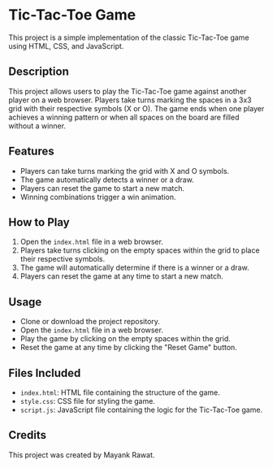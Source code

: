 # Tic-Tac-Toe Game

This project is a simple implementation of the classic Tic-Tac-Toe game using HTML, CSS, and JavaScript.

## Description

This project allows users to play the Tic-Tac-Toe game against another player on a web browser. Players take turns marking the spaces in a 3x3 grid with their respective symbols (X or O). The game ends when one player achieves a winning pattern or when all spaces on the board are filled without a winner.

## Features

- Players can take turns marking the grid with X and O symbols.
- The game automatically detects a winner or a draw.
- Players can reset the game to start a new match.
- Winning combinations trigger a win animation.

## How to Play

1. Open the `index.html` file in a web browser.
2. Players take turns clicking on the empty spaces within the grid to place their respective symbols.
3. The game will automatically determine if there is a winner or a draw.
4. Players can reset the game at any time to start a new match.

## Usage

- Clone or download the project repository.
- Open the `index.html` file in a web browser.
- Play the game by clicking on the empty spaces within the grid.
- Reset the game at any time by clicking the "Reset Game" button.

## Files Included

- `index.html`: HTML file containing the structure of the game.
- `style.css`: CSS file for styling the game.
- `script.js`: JavaScript file containing the logic for the Tic-Tac-Toe game.

## Credits

This project was created by Mayank Rawat.
